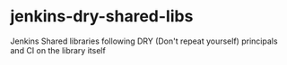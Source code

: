 # jenkins-dry-shared-libs
Jenkins Shared libraries following DRY (Don't repeat yourself) principals and CI on the library itself
